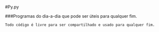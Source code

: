 #Py.py

###Programas do dia-a-dia que pode ser úteis para qualquer fim.

```
Todo código é livre para ser compartilhado e usado para qualquer fim.
```

